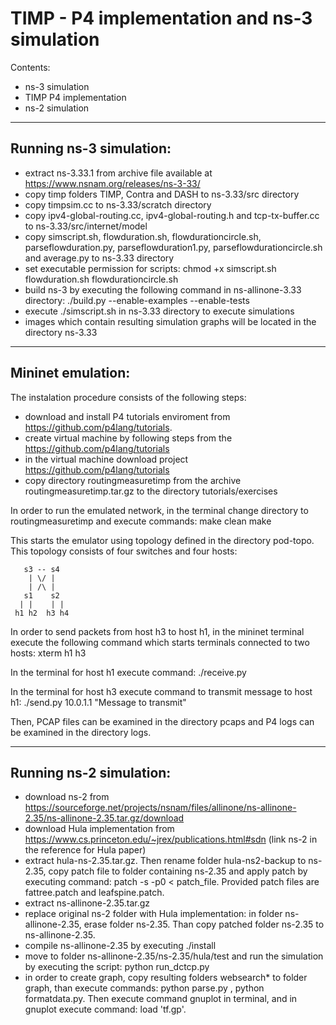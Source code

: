 
# TIMP - P4 implementation and ns-3 simulation

Contents:
- ns-3 simulation
- TIMP P4 implementation
- ns-2 simulation

---------------------------
Running ns-3 simulation:
---------------------------

- extract ns-3.33.1 from archive file available at https://www.nsnam.org/releases/ns-3-33/
- copy timp folders TIMP, Contra and DASH to ns-3.33/src directory
- copy timpsim.cc to ns-3.33/scratch directory
- copy ipv4-global-routing.cc, ipv4-global-routing.h and tcp-tx-buffer.cc to ns-3.33/src/internet/model
- copy simscript.sh, flowduration.sh, flowdurationcircle.sh, parseflowduration.py, parseflowduration1.py, parseflowdurationcircle.sh and average.py to ns-3.33 directory
- set executable permission for scripts: chmod +x simscript.sh flowduration.sh flowdurationcircle.sh
- build ns-3 by executing the following command in ns-allinone-3.33 directory: ./build.py --enable-examples --enable-tests
- execute ./simscript.sh in ns-3.33 directory to execute simulations 
- images which contain resulting simulation graphs will be located in the directory ns-3.33

---------------------------
Mininet emulation:
---------------------------

The instalation procedure consists of the following steps:

- download and install P4 tutorials enviroment from https://github.com/p4lang/tutorials.
- create virtual machine by following steps from the https://github.com/p4lang/tutorials
- in the virtual machine download project https://github.com/p4lang/tutorials
- copy directory routingmeasuretimp from the archive routingmeasuretimp.tar.gz to the directory tutorials/exercises

In order to run the emulated network, in the terminal change directory to routingmeasuretimp and execute commands:
make clean
make

This starts the emulator using topology defined in the directory pod-topo. This topology consists of four switches and four hosts:

       s3 -- s4
        | \/ | 
        | /\ |
       s1    s2
      | |    | |
     h1 h2  h3 h4

In order to send packets from host h3 to host h1, in the mininet terminal execute the following command which starts terminals connected to two hosts: 
xterm h1 h3

In the terminal for host h1 execute command:
./receive.py

In the terminal for host h3 execute command to transmit message to host h1:
./send.py 10.0.1.1 "Message to transmit"

Then, PCAP files can be examined in the directory pcaps and P4 logs can be examined in the directory logs.

---------------------------
Running ns-2 simulation:
---------------------------

- download ns-2 from https://sourceforge.net/projects/nsnam/files/allinone/ns-allinone-2.35/ns-allinone-2.35.tar.gz/download
- download Hula implementation from https://www.cs.princeton.edu/~jrex/publications.html#sdn  (link ns-2 in the reference for Hula paper)
- extract hula-ns-2.35.tar.gz. Then rename folder hula-ns2-backup to ns-2.35, copy patch file to folder containing ns-2.35 and apply patch by executing command: patch -s -p0 < patch_file. Provided patch files are fattree.patch and leafspine.patch.
- extract ns-allinone-2.35.tar.gz
- replace original ns-2 folder with Hula implementation: in folder ns-allinone-2.35, erase folder ns-2.35. Than copy patched folder ns-2.35 to ns-allinone-2.35.
- compile ns-allinone-2.35 by executing ./install
- move to folder ns-allinone-2.35/ns-2.35/hula/test and run the simulation by executing the script: python run_dctcp.py
- in order to create graph, copy resulting folders websearch* to folder graph, than execute commands: python parse.py , python formatdata.py. Then execute command gnuplot in terminal, and in gnuplot execute command: load 'tf.gp'. 

